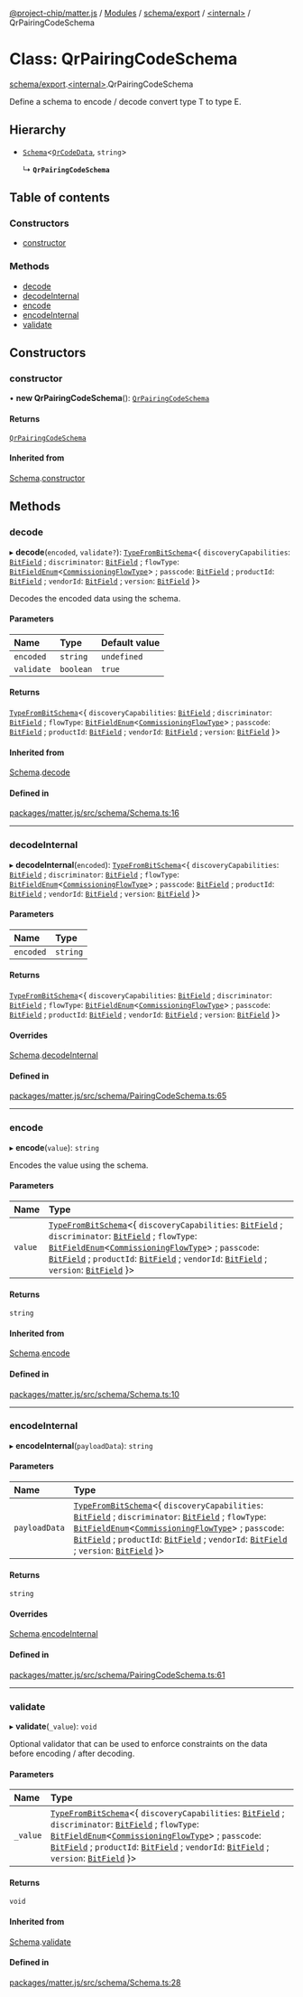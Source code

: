 [@project-chip/matter.js](../README.md) / [Modules](../modules.md) / [schema/export](../modules/schema_export.md) / [\<internal\>](../modules/schema_export._internal_.md) / QrPairingCodeSchema

# Class: QrPairingCodeSchema

[schema/export](../modules/schema_export.md).[\<internal\>](../modules/schema_export._internal_.md).QrPairingCodeSchema

Define a schema to encode / decode convert type T to type E.

## Hierarchy

- [`Schema`](schema_export.Schema.md)\<[`QrCodeData`](../modules/schema_export.md#qrcodedata), `string`\>

  ↳ **`QrPairingCodeSchema`**

## Table of contents

### Constructors

- [constructor](schema_export._internal_.QrPairingCodeSchema.md#constructor)

### Methods

- [decode](schema_export._internal_.QrPairingCodeSchema.md#decode)
- [decodeInternal](schema_export._internal_.QrPairingCodeSchema.md#decodeinternal)
- [encode](schema_export._internal_.QrPairingCodeSchema.md#encode)
- [encodeInternal](schema_export._internal_.QrPairingCodeSchema.md#encodeinternal)
- [validate](schema_export._internal_.QrPairingCodeSchema.md#validate)

## Constructors

### constructor

• **new QrPairingCodeSchema**(): [`QrPairingCodeSchema`](schema_export._internal_.QrPairingCodeSchema.md)

#### Returns

[`QrPairingCodeSchema`](schema_export._internal_.QrPairingCodeSchema.md)

#### Inherited from

[Schema](schema_export.Schema.md).[constructor](schema_export.Schema.md#constructor)

## Methods

### decode

▸ **decode**(`encoded`, `validate?`): [`TypeFromBitSchema`](../modules/schema_export.md#typefrombitschema)\<\{ `discoveryCapabilities`: [`BitField`](../modules/schema_export.md#bitfield) ; `discriminator`: [`BitField`](../modules/schema_export.md#bitfield) ; `flowType`: [`BitFieldEnum`](../modules/schema_export.md#bitfieldenum)\<[`CommissioningFlowType`](../enums/schema_export.CommissioningFlowType.md)\> ; `passcode`: [`BitField`](../modules/schema_export.md#bitfield) ; `productId`: [`BitField`](../modules/schema_export.md#bitfield) ; `vendorId`: [`BitField`](../modules/schema_export.md#bitfield) ; `version`: [`BitField`](../modules/schema_export.md#bitfield)  }\>

Decodes the encoded data using the schema.

#### Parameters

| Name | Type | Default value |
| :------ | :------ | :------ |
| `encoded` | `string` | `undefined` |
| `validate` | `boolean` | `true` |

#### Returns

[`TypeFromBitSchema`](../modules/schema_export.md#typefrombitschema)\<\{ `discoveryCapabilities`: [`BitField`](../modules/schema_export.md#bitfield) ; `discriminator`: [`BitField`](../modules/schema_export.md#bitfield) ; `flowType`: [`BitFieldEnum`](../modules/schema_export.md#bitfieldenum)\<[`CommissioningFlowType`](../enums/schema_export.CommissioningFlowType.md)\> ; `passcode`: [`BitField`](../modules/schema_export.md#bitfield) ; `productId`: [`BitField`](../modules/schema_export.md#bitfield) ; `vendorId`: [`BitField`](../modules/schema_export.md#bitfield) ; `version`: [`BitField`](../modules/schema_export.md#bitfield)  }\>

#### Inherited from

[Schema](schema_export.Schema.md).[decode](schema_export.Schema.md#decode)

#### Defined in

[packages/matter.js/src/schema/Schema.ts:16](https://github.com/project-chip/matter.js/blob/904d0c9b952b91f28a21803759c5e5c66ee4d272/packages/matter.js/src/schema/Schema.ts#L16)

___

### decodeInternal

▸ **decodeInternal**(`encoded`): [`TypeFromBitSchema`](../modules/schema_export.md#typefrombitschema)\<\{ `discoveryCapabilities`: [`BitField`](../modules/schema_export.md#bitfield) ; `discriminator`: [`BitField`](../modules/schema_export.md#bitfield) ; `flowType`: [`BitFieldEnum`](../modules/schema_export.md#bitfieldenum)\<[`CommissioningFlowType`](../enums/schema_export.CommissioningFlowType.md)\> ; `passcode`: [`BitField`](../modules/schema_export.md#bitfield) ; `productId`: [`BitField`](../modules/schema_export.md#bitfield) ; `vendorId`: [`BitField`](../modules/schema_export.md#bitfield) ; `version`: [`BitField`](../modules/schema_export.md#bitfield)  }\>

#### Parameters

| Name | Type |
| :------ | :------ |
| `encoded` | `string` |

#### Returns

[`TypeFromBitSchema`](../modules/schema_export.md#typefrombitschema)\<\{ `discoveryCapabilities`: [`BitField`](../modules/schema_export.md#bitfield) ; `discriminator`: [`BitField`](../modules/schema_export.md#bitfield) ; `flowType`: [`BitFieldEnum`](../modules/schema_export.md#bitfieldenum)\<[`CommissioningFlowType`](../enums/schema_export.CommissioningFlowType.md)\> ; `passcode`: [`BitField`](../modules/schema_export.md#bitfield) ; `productId`: [`BitField`](../modules/schema_export.md#bitfield) ; `vendorId`: [`BitField`](../modules/schema_export.md#bitfield) ; `version`: [`BitField`](../modules/schema_export.md#bitfield)  }\>

#### Overrides

[Schema](schema_export.Schema.md).[decodeInternal](schema_export.Schema.md#decodeinternal)

#### Defined in

[packages/matter.js/src/schema/PairingCodeSchema.ts:65](https://github.com/project-chip/matter.js/blob/904d0c9b952b91f28a21803759c5e5c66ee4d272/packages/matter.js/src/schema/PairingCodeSchema.ts#L65)

___

### encode

▸ **encode**(`value`): `string`

Encodes the value using the schema.

#### Parameters

| Name | Type |
| :------ | :------ |
| `value` | [`TypeFromBitSchema`](../modules/schema_export.md#typefrombitschema)\<\{ `discoveryCapabilities`: [`BitField`](../modules/schema_export.md#bitfield) ; `discriminator`: [`BitField`](../modules/schema_export.md#bitfield) ; `flowType`: [`BitFieldEnum`](../modules/schema_export.md#bitfieldenum)\<[`CommissioningFlowType`](../enums/schema_export.CommissioningFlowType.md)\> ; `passcode`: [`BitField`](../modules/schema_export.md#bitfield) ; `productId`: [`BitField`](../modules/schema_export.md#bitfield) ; `vendorId`: [`BitField`](../modules/schema_export.md#bitfield) ; `version`: [`BitField`](../modules/schema_export.md#bitfield)  }\> |

#### Returns

`string`

#### Inherited from

[Schema](schema_export.Schema.md).[encode](schema_export.Schema.md#encode)

#### Defined in

[packages/matter.js/src/schema/Schema.ts:10](https://github.com/project-chip/matter.js/blob/904d0c9b952b91f28a21803759c5e5c66ee4d272/packages/matter.js/src/schema/Schema.ts#L10)

___

### encodeInternal

▸ **encodeInternal**(`payloadData`): `string`

#### Parameters

| Name | Type |
| :------ | :------ |
| `payloadData` | [`TypeFromBitSchema`](../modules/schema_export.md#typefrombitschema)\<\{ `discoveryCapabilities`: [`BitField`](../modules/schema_export.md#bitfield) ; `discriminator`: [`BitField`](../modules/schema_export.md#bitfield) ; `flowType`: [`BitFieldEnum`](../modules/schema_export.md#bitfieldenum)\<[`CommissioningFlowType`](../enums/schema_export.CommissioningFlowType.md)\> ; `passcode`: [`BitField`](../modules/schema_export.md#bitfield) ; `productId`: [`BitField`](../modules/schema_export.md#bitfield) ; `vendorId`: [`BitField`](../modules/schema_export.md#bitfield) ; `version`: [`BitField`](../modules/schema_export.md#bitfield)  }\> |

#### Returns

`string`

#### Overrides

[Schema](schema_export.Schema.md).[encodeInternal](schema_export.Schema.md#encodeinternal)

#### Defined in

[packages/matter.js/src/schema/PairingCodeSchema.ts:61](https://github.com/project-chip/matter.js/blob/904d0c9b952b91f28a21803759c5e5c66ee4d272/packages/matter.js/src/schema/PairingCodeSchema.ts#L61)

___

### validate

▸ **validate**(`_value`): `void`

Optional validator that can be used to enforce constraints on the data before encoding / after decoding.

#### Parameters

| Name | Type |
| :------ | :------ |
| `_value` | [`TypeFromBitSchema`](../modules/schema_export.md#typefrombitschema)\<\{ `discoveryCapabilities`: [`BitField`](../modules/schema_export.md#bitfield) ; `discriminator`: [`BitField`](../modules/schema_export.md#bitfield) ; `flowType`: [`BitFieldEnum`](../modules/schema_export.md#bitfieldenum)\<[`CommissioningFlowType`](../enums/schema_export.CommissioningFlowType.md)\> ; `passcode`: [`BitField`](../modules/schema_export.md#bitfield) ; `productId`: [`BitField`](../modules/schema_export.md#bitfield) ; `vendorId`: [`BitField`](../modules/schema_export.md#bitfield) ; `version`: [`BitField`](../modules/schema_export.md#bitfield)  }\> |

#### Returns

`void`

#### Inherited from

[Schema](schema_export.Schema.md).[validate](schema_export.Schema.md#validate)

#### Defined in

[packages/matter.js/src/schema/Schema.ts:28](https://github.com/project-chip/matter.js/blob/904d0c9b952b91f28a21803759c5e5c66ee4d272/packages/matter.js/src/schema/Schema.ts#L28)
